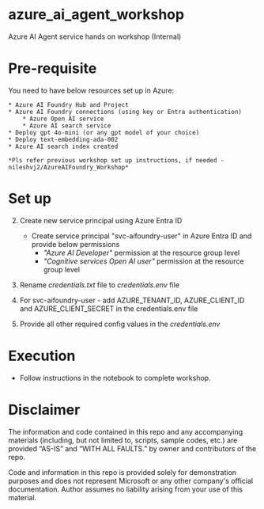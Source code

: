# azure_ai_agent_workshop

Azure AI Agent service hands on workshop (Internal)

# Pre-requisite

You need to have below resources set up in Azure: 

    * Azure AI Foundry Hub and Project
    * Azure AI Foundry connections (using key or Entra authentication)
        * Azure Open AI service
        * Azure AI search service 
    * Deploy gpt 4o-mini (or any gpt model of your choice)
    * Deploy text-embedding-ada-002 
    * Azure AI search index created 

    *Pls refer previous workshop set up instructions, if needed - nileshvj2/AzureAIFoundry_Workshop*

# Set up 

2. Create new service principal using Azure Entra ID
    * Create service principal "svc-aifoundry-user" in Azure Entra ID and provide below permissions
        * *"Azure AI Developer"* permission at the resource group level
        * *"Cognitive services Open AI user"* permission at the resource group level
    
3. Rename *credentials.txt* file to *credentials.env* file 

4. For svc-aifoundry-user - add AZURE_TENANT_ID, AZURE_CLIENT_ID and AZURE_CLIENT_SECRET in the credentials.env file

5. Provide all other required config values in the *credentials.env*


# Execution 

* Follow instructions in the notebook to complete workshop.

# Disclaimer

The information and code contained in this repo and any accompanying materials (including, but not limited to, scripts, sample codes, etc.) are provided “AS-IS” and “WITH ALL FAULTS.” by owner and contributors of the repo.

Code and information in this repo is provided solely for demonstration purposes and does not represent Microsoft or any other company's official documentation. Author assumes no liability arising from your use of this material.